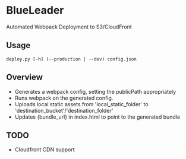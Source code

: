 # BlueLeader
Automated Webpack Deployment to S3/CloudFront

## Usage
```
deploy.py [-h] (--production | --dev) config.json
```

## Overview

 * Generates a webpack config, setting the publicPath appropriately
 * Runs webpack on the generated config.
 * Uploads local static assets from 'local_static_folder' to 
  'destination_bucket'/'destination_folder'
 * Updates {bundle_url} in index.html to point to the generated bundle

## TODO

 * Cloudfront CDN support
